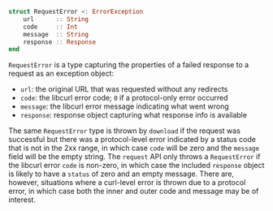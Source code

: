 ```julia
struct RequestError <: ErrorException
    url      :: String
    code     :: Int
    message  :: String
    response :: Response
end
```

`RequestError` is a type capturing the properties of a failed response to a request as an exception object:

  * `url`: the original URL that was requested without any redirects
  * `code`: the libcurl error code; `0` if a protocol-only error occurred
  * `message`: the libcurl error message indicating what went wrong
  * `response`: response object capturing what response info is available

The same `RequestError` type is thrown by `download` if the request was successful but there was a protocol-level error indicated by a status code that is not in the 2xx range, in which case `code` will be zero and the `message` field will be the empty string. The `request` API only throws a `RequestError` if the libcurl error `code` is non-zero, in which case the included `response` object is likely to have a `status` of zero and an empty message. There are, however, situations where a curl-level error is thrown due to a protocol error, in which case both the inner and outer code and message may be of interest.
